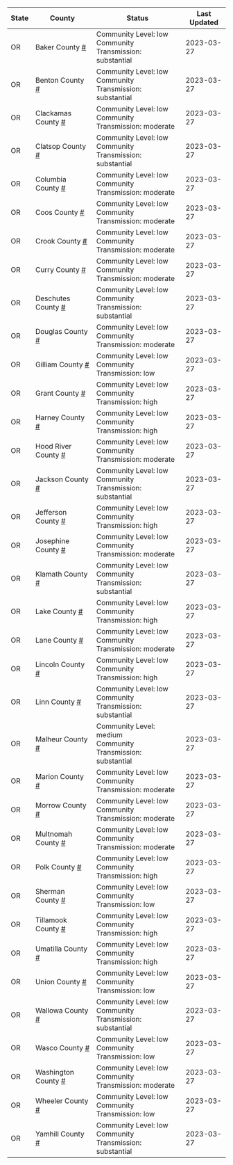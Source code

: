 State | County | Status | Last Updated
--- | --- | --- | --- 
OR | Baker County <a href="#baker_county">#</a> | <a name="baker_county"></a>Community Level: low<br/>Community Transmission: substantial | 2023-03-27
OR | Benton County <a href="#benton_county">#</a> | <a name="benton_county"></a>Community Level: low<br/>Community Transmission: substantial | 2023-03-27
OR | Clackamas County <a href="#clackamas_county">#</a> | <a name="clackamas_county"></a>Community Level: low<br/>Community Transmission: moderate | 2023-03-27
OR | Clatsop County <a href="#clatsop_county">#</a> | <a name="clatsop_county"></a>Community Level: low<br/>Community Transmission: substantial | 2023-03-27
OR | Columbia County <a href="#columbia_county">#</a> | <a name="columbia_county"></a>Community Level: low<br/>Community Transmission: moderate | 2023-03-27
OR | Coos County <a href="#coos_county">#</a> | <a name="coos_county"></a>Community Level: low<br/>Community Transmission: moderate | 2023-03-27
OR | Crook County <a href="#crook_county">#</a> | <a name="crook_county"></a>Community Level: low<br/>Community Transmission: moderate | 2023-03-27
OR | Curry County <a href="#curry_county">#</a> | <a name="curry_county"></a>Community Level: low<br/>Community Transmission: moderate | 2023-03-27
OR | Deschutes County <a href="#deschutes_county">#</a> | <a name="deschutes_county"></a>Community Level: low<br/>Community Transmission: substantial | 2023-03-27
OR | Douglas County <a href="#douglas_county">#</a> | <a name="douglas_county"></a>Community Level: low<br/>Community Transmission: moderate | 2023-03-27
OR | Gilliam County <a href="#gilliam_county">#</a> | <a name="gilliam_county"></a>Community Level: low<br/>Community Transmission: low | 2023-03-27
OR | Grant County <a href="#grant_county">#</a> | <a name="grant_county"></a>Community Level: low<br/>Community Transmission: high | 2023-03-27
OR | Harney County <a href="#harney_county">#</a> | <a name="harney_county"></a>Community Level: low<br/>Community Transmission: high | 2023-03-27
OR | Hood River County <a href="#hood_river_county">#</a> | <a name="hood_river_county"></a>Community Level: low<br/>Community Transmission: moderate | 2023-03-27
OR | Jackson County <a href="#jackson_county">#</a> | <a name="jackson_county"></a>Community Level: low<br/>Community Transmission: substantial | 2023-03-27
OR | Jefferson County <a href="#jefferson_county">#</a> | <a name="jefferson_county"></a>Community Level: low<br/>Community Transmission: high | 2023-03-27
OR | Josephine County <a href="#josephine_county">#</a> | <a name="josephine_county"></a>Community Level: low<br/>Community Transmission: moderate | 2023-03-27
OR | Klamath County <a href="#klamath_county">#</a> | <a name="klamath_county"></a>Community Level: low<br/>Community Transmission: substantial | 2023-03-27
OR | Lake County <a href="#lake_county">#</a> | <a name="lake_county"></a>Community Level: low<br/>Community Transmission: high | 2023-03-27
OR | Lane County <a href="#lane_county">#</a> | <a name="lane_county"></a>Community Level: low<br/>Community Transmission: moderate | 2023-03-27
OR | Lincoln County <a href="#lincoln_county">#</a> | <a name="lincoln_county"></a>Community Level: low<br/>Community Transmission: high | 2023-03-27
OR | Linn County <a href="#linn_county">#</a> | <a name="linn_county"></a>Community Level: low<br/>Community Transmission: substantial | 2023-03-27
OR | Malheur County <a href="#malheur_county">#</a> | <a name="malheur_county"></a>Community Level: medium<br/>Community Transmission: substantial | 2023-03-27
OR | Marion County <a href="#marion_county">#</a> | <a name="marion_county"></a>Community Level: low<br/>Community Transmission: moderate | 2023-03-27
OR | Morrow County <a href="#morrow_county">#</a> | <a name="morrow_county"></a>Community Level: low<br/>Community Transmission: moderate | 2023-03-27
OR | Multnomah County <a href="#multnomah_county">#</a> | <a name="multnomah_county"></a>Community Level: low<br/>Community Transmission: moderate | 2023-03-27
OR | Polk County <a href="#polk_county">#</a> | <a name="polk_county"></a>Community Level: low<br/>Community Transmission: high | 2023-03-27
OR | Sherman County <a href="#sherman_county">#</a> | <a name="sherman_county"></a>Community Level: low<br/>Community Transmission: low | 2023-03-27
OR | Tillamook County <a href="#tillamook_county">#</a> | <a name="tillamook_county"></a>Community Level: low<br/>Community Transmission: high | 2023-03-27
OR | Umatilla County <a href="#umatilla_county">#</a> | <a name="umatilla_county"></a>Community Level: low<br/>Community Transmission: high | 2023-03-27
OR | Union County <a href="#union_county">#</a> | <a name="union_county"></a>Community Level: low<br/>Community Transmission: low | 2023-03-27
OR | Wallowa County <a href="#wallowa_county">#</a> | <a name="wallowa_county"></a>Community Level: low<br/>Community Transmission: substantial | 2023-03-27
OR | Wasco County <a href="#wasco_county">#</a> | <a name="wasco_county"></a>Community Level: low<br/>Community Transmission: low | 2023-03-27
OR | Washington County <a href="#washington_county">#</a> | <a name="washington_county"></a>Community Level: low<br/>Community Transmission: moderate | 2023-03-27
OR | Wheeler County <a href="#wheeler_county">#</a> | <a name="wheeler_county"></a>Community Level: low<br/>Community Transmission: low | 2023-03-27
OR | Yamhill County <a href="#yamhill_county">#</a> | <a name="yamhill_county"></a>Community Level: low<br/>Community Transmission: substantial | 2023-03-27
